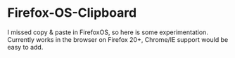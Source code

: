Firefox-OS-Clipboard
====================

I missed copy &amp; paste in FirefoxOS, so here is some experimentation. Currently works in the browser on Firefox 20+, Chrome/IE support would be easy to add.

